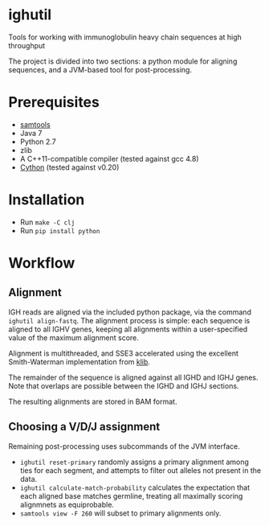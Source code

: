 # ighutil

Tools for working with immunoglobulin heavy chain sequences at high throughput

The project is divided into two sections: a python module for aligning sequences, and a JVM-based tool for post-processing.

# Prerequisites

* [samtools](http://samtools.sourceforge.net/)
* Java 7
* Python 2.7
* zlib
* A C++11-compatible compiler (tested against gcc 4.8)
* [Cython](http://cython.org) (tested against v0.20)

# Installation

* Run `make -C clj`
* Run `pip install python`

# Workflow

## Alignment

IGH reads are aligned via the included python package, via the command `ighutil align-fastq`.
The alignment process is simple: each sequence is aligned to all IGHV genes, keeping all alignments within a user-specified value of the maximum alignment score.

Alignment is multithreaded, and SSE3 accelerated using the excellent Smith-Waterman implementation from [klib](https://github.com/attractivechaos/klib).

The remainder of the sequence is aligned against all IGHD and IGHJ genes.
Note that overlaps are possible between the IGHD and IGHJ sections.

The resulting alignments are stored in BAM format.

## Choosing a V/D/J assignment

Remaining post-processing uses subcommands of the JVM interface.

* `ighutil reset-primary` randomly assigns a primary alignment among ties for each segment, and attempts to filter out alleles not present in the data.
* `ighutil calculate-match-probability` calculates the expectation that each aligned base matches germline, treating all maximally scoring alignmnets as equiprobable.
* `samtools view -F 260` will subset to primary alignments only.
